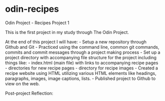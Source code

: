 # odin-recipes
Odin Project - Recipes Project 1

This is the first project in my study through The Odin Project. 

At the end of this project I will have: 
    - Setup a new repository through Github and Git 
    - Practiced using the command line, common git commands, commits and commit messages through a project making process
    - Set up a project directory with accompanying file structure for the project including things like:
        - index.html (main file) with links to accompanying recipe pages
        - directories for new recipe pages 
        - directory for recipe images
    - Created a recipe website using HTML utilizing various HTML elements like headings, paragraphs, images, image captions, lists. 
    - Published project to Github to view on the web.



Post-project Reflection:




